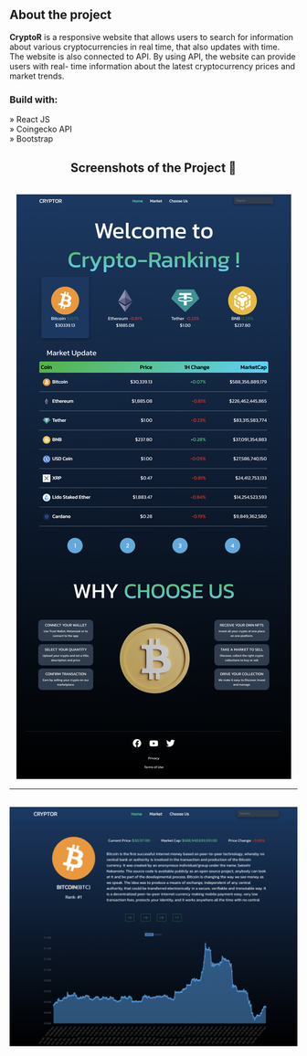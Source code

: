 <h2>About the project</h2>

  <p><b>CryptoR</b> is a responsive website that allows users to search for information about various cryptocurrencies in real time, that also updates with time. 
<br>
The website is also connected to API. By using API, the website can provide users with real- time information about the latest cryptocurrency prices and market trends.
</p>



<h3>Build with:</h3>

» React JS<br>
» Coingecko API<br>
» Bootstrap

<h2 align='center'>Screenshots of the Project 📸</h2>
<br>
<div align='center'>
<img src='cryptor.png'/>
<br>
<hr>
<br>
<img src='cryptor2.png'/>
</div>
